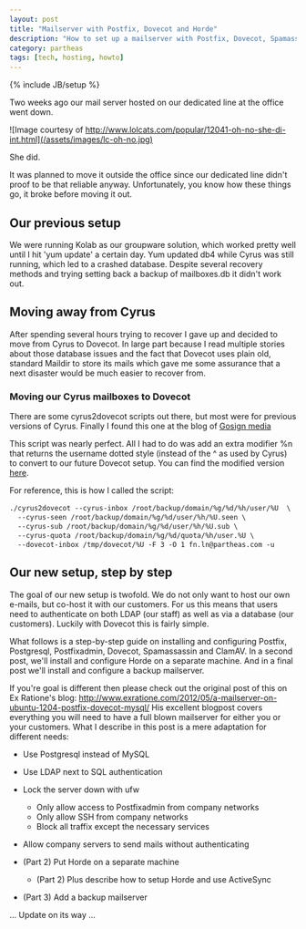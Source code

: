 ```yaml
---
layout: post
title: "Mailserver with Postfix, Dovecot and Horde"
description: "How to set up a mailserver with Postfix, Dovecot, Spamassassin, Amavis and Horde"
category: partheas
tags: [tech, hosting, howto]
---
```

{% include JB/setup %}

Two weeks ago our mail server hosted on our dedicated line at the office went down.

![Image courtesy of http://www.lolcats.com/popular/12041-oh-no-she-di-int.html](/assets/images/lc-oh-no.jpg)

She did.

It was planned to move it outside the office since our dedicated line didn't
proof to be that reliable anyway. Unfortunately, you know how these things go,
it broke before moving it out.

## Our previous setup

We were running Kolab as our groupware solution, which worked pretty well until
I hit 'yum update' a certain day. Yum updated db4 while Cyrus was still running,
which led to a crashed database. Despite several recovery methods and trying setting
back a backup of mailboxes.db it didn't work out.

## Moving away from Cyrus

After spending several hours trying to recover I gave up and decided to move from
Cyrus to Dovecot. In large part because I read multiple stories about those
database issues and the fact that Dovecot uses plain old, standard Maildir to
store its mails which gave me some assurance that a next disaster would be much
easier to recover from.

### Moving our Cyrus mailboxes to Dovecot

There are some cyrus2dovecot scripts out there, but most were for previous versions
of Cyrus. Finally I found this one at the blog of [Gosign media](http://blog.gosign.de/2012/11/11/cyrus-to-dovecot-converting-imap-mailboxes)

This script was nearly perfect. All I had to do was add an extra modifier %n that
returns the username dotted style (instead of the ^ as used by Cyrus) to convert
to our future Dovecot setup. You can find the modified version [here](/assets/files/cyrus2dovecot).

For reference, this is how I called the script:

    ./cyrus2dovecot --cyrus-inbox /root/backup/domain/%g/%d/%h/user/%U  \
      --cyrus-seen /root/backup/domain/%g/%d/user/%h/%U.seen \
      --cyrus-sub /root/backup/domain/%g/%d/user/%h/%U.sub \
      --cyrus-quota /root/backup/domain/%g/%d/quota/%h/user.%U \
      --dovecot-inbox /tmp/dovecot/%U -F 3 -O 1 fn.ln@partheas.com -u

## Our new setup, step by step

The goal of our new setup is twofold. We do not only want to host our own e-mails,
but co-host it with our customers. For us this means that users need to authenticate
on both LDAP (our staff) as well as via a database (our customers).
Luckily with Dovecot this is fairly simple.

What follows is a step-by-step guide on installing and configuring Postfix, Postgresql,
Postfixadmin, Dovecot, Spamassassin and ClamAV. In a second post, we'll install
and configure Horde on a separate machine. And in a final post we'll install and
configure a backup mailserver.

If you're goal is different then please check out the original post of this on
Ex Ratione's blog: <http://www.exratione.com/2012/05/a-mailserver-on-ubuntu-1204-postfix-dovecot-mysql/>
His excellent blogpost covers everything you will need to have a full blown mailserver
for either you or your customers. What I describe in this post is a mere adaptation
for different needs:

* Use Postgresql instead of MySQL
* Use LDAP next to SQL authentication
* Lock the server down with ufw
    * Only allow access to Postfixadmin from company networks
    * Only allow SSH from company networks
    * Block all traffix except the necessary services
* Allow company servers to send mails without authenticating
* (Part 2) Put Horde on a separate machine
    * (Part 2) Plus describe how to setup Horde and use ActiveSync

* (Part 3) Add a backup mailserver

... Update on its way ...
